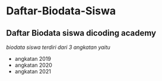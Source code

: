 Daftar-Biodata-Siswa
==
Daftar Biodata siswa dicoding academy 
--
*biodata siswa terdiri dari 3 angkatan yaitu*
- angkatan 2019
- angkatan 2020
- angkatan 2021
